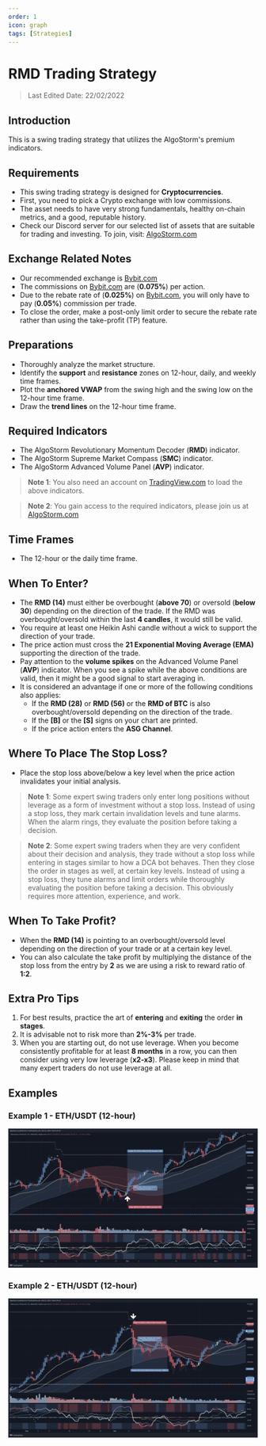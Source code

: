 ```yaml
---
order: 1
icon: graph
tags: [Strategies]
---
```

# RMD Trading Strategy

> Last Edited Date: 22/02/2022

## Introduction

This is a swing trading strategy that utilizes the AlgoStorm's premium indicators.

## Requirements

- This swing trading strategy is designed for **Cryptocurrencies**.
- First, you need to pick a Crypto exchange with low commissions.
- The asset needs to have very strong fundamentals, healthy on-chain metrics, and a good, reputable history.
- Check our Discord server for our selected list of assets that are suitable for trading and investing. To join, visit: [AlgoStorm.com](https://algostorm.com)

## Exchange Related Notes

- Our recommended exchange is [Bybit.com](https://www.bybit.com/en-US/invite?ref=YMYQ0%230)
- The commissions on [Bybit.com](https://www.bybit.com/en-US/invite?ref=YMYQ0%230) are (**0.075%**) per action.
- Due to the rebate rate of (**0.025%**) on [Bybit.com](https://www.bybit.com/en-US/invite?ref=YMYQ0%230), you will only have to pay (**0.05%**) commission per trade.
- To close the order, make a post-only limit order to secure the rebate rate rather than using the take-profit (TP) feature.

## Preparations

- Thoroughly analyze the market structure.
- Identify the **support** and **resistance** zones on 12-hour, daily, and weekly time frames.
- Plot the **anchored VWAP** from the swing high and the swing low on the 12-hour time frame.
- Draw the **trend lines** on the 12-hour time frame.

## Required Indicators

- The AlgoStorm Revolutionary Momentum Decoder (**RMD**) indicator.
- The AlgoStorm Supreme Market Compass (**SMC**) indicator.
- The AlgoStorm Advanced Volume Panel (**AVP**) indicator.

> **Note 1**: You also need an account on [TradingView.com](https://www.tradingview.com/gopro/?share_your_love=labinatorhub) to load the above indicators.

> **Note 2**: You gain access to the required indicators, please join us at [AlgoStorm.com](https://algostorm.com)

## Time Frames

- The 12-hour or the daily time frame.

## When To Enter?

- The **RMD (14)** must either be overbought (**above 70**) or oversold (**below 30**) depending on the direction of the trade. If the RMD was overbought/oversold within the last **4 candles**, it would still be valid.
- You require at least one Heikin Ashi candle without a wick to support the direction of your trade.
- The price action must cross the **21 Exponential Moving Average (EMA)** supporting the direction of the trade.
- Pay attention to the **volume spikes** on the Advanced Volume Panel (**AVP**) indicator. When you see a spike while the above conditions are valid, then it might be a good signal to start averaging in.
- It is considered an advantage if one or more of the following conditions also applies:
  - If the **RMD (28)** or **RMD (56)** or the **RMD of BTC** is also overbought/oversold depending on the direction of the trade.
  - If the **[B]** or the **[S]** signs on your chart are printed.
  - If the price action enters the **ASG Channel**.

## Where To Place The Stop Loss?

- Place the stop loss above/below a key level when the price action invalidates your initial analysis.

> **Note 1**: Some expert swing traders only enter long positions without leverage as a form of investment without a stop loss. Instead of using a stop loss, they mark certain invalidation levels and tune alarms. When the alarm rings, they evaluate the position before taking a decision.

> **Note 2**: Some expert swing traders when they are very confident about their decision and analysis, they trade without a stop loss while entering in stages similar to how a DCA bot behaves. Then they close the order in stages as well, at certain key levels. Instead of using a stop loss, they tune alarms and limit orders while thoroughly evaluating the position before taking a decision. This obviously requires more attention, experience, and work.

## When To Take Profit?

- When the **RMD (14)** is pointing to an overbought/oversold level depending on the direction of your trade or at a certain key level.
- You can also calculate the take profit by multiplying the distance of the stop loss from the entry by **2** as we are using a risk to reward ratio of **1:2**.

## Extra Pro Tips

1. For best results, practice the art of **entering** and **exiting** the order **in stages**.
2. It is advisable not to risk more than **2%-3%** per trade.
3. When you are starting out, do not use leverage. When you become consistently profitable for at least **8 months** in a row, you can then consider using very low leverage (**x2-x3**). Please keep in mind that many expert traders do not use leverage at all.

## Examples

### Example 1 - ETH/USDT (12-hour)

![Example 1 - ETH/USDT Long Position](./RMD-Swing-Trading-Strategy-Example-1.png)

### Example 2 - ETH/USDT (12-hour)

![Example 2 - ETH/USDT Short Position](./RMD-Swing-Trading-Strategy-Example-2.png)